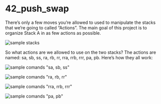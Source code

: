 # 42_push_swap

There’s only a few moves you’re allowed to used to manipulate the stacks that we’re going to called “Actions”. The main goal of this project is to organize Stack A in as few actions as possible.

![sample stacks](https://miro.medium.com/max/700/1*rXKk8juFHQaLzI-uJyEVog.png)

So what actions are we allowed to use on the two stacks?
The actions are named: sa, sb, ss, ra, rb, rr, rra, rrb, rrr, pa, pb.
Here’s how they all work:

![sample comands "sa, sb, ss"](https://miro.medium.com/max/700/1*dAHbFo-fEko25X-C8CVeKw.png)

![sample comands "ra, rb, rr"](https://miro.medium.com/max/700/1*Iji-cUJbgJ1BRmLjT9Qqkw.png)

![sample comands "rra, rrb, rrr"](https://miro.medium.com/max/700/1*v8rjNThxCvEIkbDNjomCZg.png)

![sample comands "pa, pb"](https://miro.medium.com/max/700/1*kE_2S1E4IoJxRF4eVt6TAQ.png)
